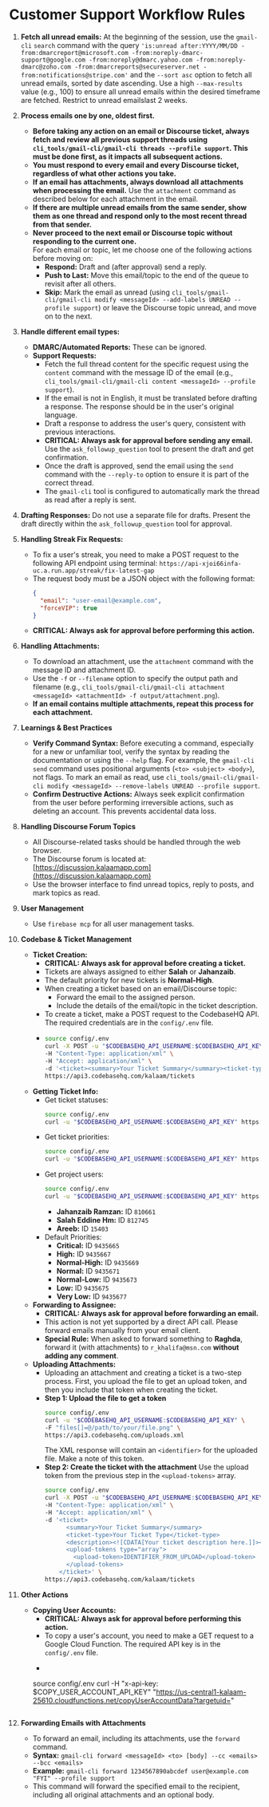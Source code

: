 # Customer Support Workflow Rules

1.  **Fetch all unread emails:** At the beginning of the session, use the `gmail-cli` `search` command with the query `'is:unread after:YYYY/MM/DD -from:dmarcreport@microsoft.com -from:noreply-dmarc-support@google.com -from:noreply@dmarc.yahoo.com -from:noreply-dmarc@zoho.com -from:dmarcreports@secureserver.net -from:notifications@stripe.com'` and the `--sort asc` option to fetch all unread emails, sorted by date ascending. Use a high `--max-results` value (e.g., 100) to ensure all unread emails within the desired timeframe are fetched. Restrict to unread emailslast 2 weeks.

2.  **Process emails one by one, oldest first.**
    *   **Before taking any action on an email or Discourse ticket, always fetch and review all previous support threads using `cli_tools/gmail-cli/gmail-cli threads --profile support`. This must be done first, as it impacts all subsequent actions.**
    *   **You must respond to every email and every Discourse ticket, regardless of what other actions you take.**
    *   **If an email has attachments, always download all attachments when processing the email.** Use the `attachment` command as described below for each attachment in the email.
    *   **If there are multiple unread emails from the same sender, show them as one thread and respond only to the most recent thread from that sender.**
    *   **Never proceed to the next email or Discourse topic without responding to the current one.**  
        For each email or topic, let me choose one of the following actions before moving on:
        - **Respond:** Draft and (after approval) send a reply.
        - **Push to Last:** Move this email/topic to the end of the queue to revisit after all others.
        - **Skip:** Mark the email as unread (using `cli_tools/gmail-cli/gmail-cli modify <messageId> --add-labels UNREAD --profile support`) or leave the Discourse topic unread, and move on to the next.

3.  **Handle different email types:**
    *   **DMARC/Automated Reports:** These can be ignored.
    *   **Support Requests:**
        *   Fetch the full thread content for the specific request using the `content` command with the message ID of the email (e.g., `cli_tools/gmail-cli/gmail-cli content <messageId> --profile support`).
        *   If the email is not in English, it must be translated before drafting a response. The response should be in the user's original language.
        *   Draft a response to address the user's query, consistent with previous interactions.
        *   **CRITICAL: Always ask for approval before sending any email.** Use the `ask_followup_question` tool to present the draft and get confirmation.
        *   Once the draft is approved, send the email using the `send` command with the `--reply-to` option to ensure it is part of the correct thread.
        *   The `gmail-cli` tool is configured to automatically mark the thread as read after a reply is sent.

4.  **Drafting Responses:** Do not use a separate file for drafts. Present the draft directly within the `ask_followup_question` tool for approval.

5.  **Handling Streak Fix Requests:**
    *   To fix a user's streak, you need to make a POST request to the following API endpoint using terminal: `https://api-xjoi66infa-uc.a.run.app/streak/fix-latest-gap`
    *   The request body must be a JSON object with the following format:
        ```json
        {
          "email": "user-email@example.com",
          "forceVIP": true
        }
        ```
    *   **CRITICAL: Always ask for approval before performing this action.**

6.  **Handling Attachments:**
    *   To download an attachment, use the `attachment` command with the message ID and attachment ID.
    *   Use the `-f` or `--filename` option to specify the output path and filename (e.g., `cli_tools/gmail-cli/gmail-cli attachment <messageId> <attachmentId> -f output/attachment.png`).
    *   **If an email contains multiple attachments, repeat this process for each attachment.**

7.  **Learnings & Best Practices**
    *   **Verify Command Syntax:** Before executing a command, especially for a new or unfamiliar tool, verify the syntax by reading the documentation or using the `--help` flag. For example, the `gmail-cli send` command uses positional arguments (`<to> <subject> <body>`), not flags. To mark an email as read, use `cli_tools/gmail-cli/gmail-cli modify <messageId> --remove-labels UNREAD --profile support`.
    *   **Confirm Destructive Actions:** Always seek explicit confirmation from the user before performing irreversible actions, such as deleting an account. This prevents accidental data loss.

8.  **Handling Discourse Forum Topics**
    *   All Discourse-related tasks should be handled through the web browser.
    *   The Discourse forum is located at: [https://discussion.kalaamapp.com](https://discussion.kalaamapp.com)
    *   Use the browser interface to find unread topics, reply to posts, and mark topics as read.

9.  **User Management**
    *   Use `firebase mcp` for all user management tasks.

10. **Codebase & Ticket Management**
    * **Ticket Creation:**
        * **CRITICAL: Always ask for approval before creating a ticket.**
        * Tickets are always assigned to either **Salah** or **Jahanzaib**.
        * The default priority for new tickets is **Normal-High**.
        * When creating a ticket based on an email/Discourse topic:
            - Forward the email to the assigned person.
            - Include the details of the email/topic in the ticket description.
        * To create a ticket, make a POST request to the CodebaseHQ API. The required credentials are in the `config/.env` file.
        * ```bash
          source config/.env
          curl -X POST -u "$CODEBASEHQ_API_USERNAME:$CODEBASEHQ_API_KEY" \
          -H "Content-Type: application/xml" \
          -H "Accept: application/xml" \
          -d '<ticket><summary>Your Ticket Summary</summary><ticket-type>Your Ticket Type</ticket-type><description><![CDATA[Your ticket description here, including email/topic details.]]></description></ticket>' \
          https://api3.codebasehq.com/kalaam/tickets
          ```
    *   **Getting Ticket Info:**
        *   Get ticket statuses:
            ```bash
            source config/.env
            curl -u "$CODEBASEHQ_API_USERNAME:$CODEBASEHQ_API_KEY" https://api3.codebasehq.com/kalaam/tickets/statuses
            ```
        *   Get ticket priorities:
            ```bash
            source config/.env
            curl -u "$CODEBASEHQ_API_USERNAME:$CODEBASEHQ_API_KEY" https://api3.codebasehq.com/kalaam/tickets/priorities
            ```
        *   Get project users:
            ```bash
            source config/.env
            curl -u "$CODEBASEHQ_API_USERNAME:$CODEBASEHQ_API_KEY" https://api3.codebasehq.com/kalaam/assignments
            ```
            *   **Jahanzaib Ramzan:** ID `810661`
            *   **Salah Eddine Hm:** ID `812745`
            *   **Areeb:** ID `15403`
        *   Default Priorities:
            *   **Critical:** ID `9435665`
            *   **High:** ID `9435667`
            *   **Normal-High:** ID `9435669`
            *   **Normal:** ID `9435671`
            *   **Normal-Low:** ID `9435673`
            *   **Low:** ID `9435675`
            *   **Very Low:** ID `9435677`
    *   **Forwarding to Assignee:**
        *   **CRITICAL: Always ask for approval before forwarding an email.**
        *   This action is not yet supported by a direct API call. Please forward emails manually from your email client.
        *   **Special Rule:** When asked to forward something to **Raghda**, forward it (with attachments) to `r_khalifa@msn.com` **without adding any comment**.
    *   **Uploading Attachments:**
        *   Uploading an attachment and creating a ticket is a two-step process. First, you upload the file to get an upload token, and then you include that token when creating the ticket.
        *   **Step 1: Upload the file to get a token**
            ```bash
            source config/.env
            curl -u "$CODEBASEHQ_API_USERNAME:$CODEBASEHQ_API_KEY" \
            -F "files[]=@/path/to/your/file.png" \
            https://api3.codebasehq.com/uploads.xml
            ```
            The XML response will contain an `<identifier>` for the uploaded file. Make a note of this token.
        *   **Step 2: Create the ticket with the attachment**
            Use the upload token from the previous step in the `<upload-tokens>` array.
            ```bash
            source config/.env
            curl -X POST -u "$CODEBASEHQ_API_USERNAME:$CODEBASEHQ_API_KEY" \
            -H "Content-Type: application/xml" \
            -H "Accept: application/xml" \
            -d '<ticket>
                  <summary>Your Ticket Summary</summary>
                  <ticket-type>Your Ticket Type</ticket-type>
                  <description><![CDATA[Your ticket description here.]]></description>
                  <upload-tokens type="array">
                    <upload-token>IDENTIFIER_FROM_UPLOAD</upload-token>
                  </upload-tokens>
                </ticket>' \
            https://api3.codebasehq.com/kalaam/tickets
            ```

11. **Other Actions**
    *   **Copying User Accounts:**
        *   **CRITICAL: Always ask for approval before performing this action.**
        *   To copy a user's account, you need to make a GET request to a Google Cloud Function. The required API key is in the `config/.env` file.
        *   ```bash
          source config/.env
          curl -H "x-api-key: $COPY_USER_ACCOUNT_API_KEY" "https://us-central1-kalaam-25610.cloudfunctions.net/copyUserAccountData?targetuid=<target-uid>"
        ```

12. **Forwarding Emails with Attachments**
    *   To forward an email, including its attachments, use the `forward` command.
    *   **Syntax:** `gmail-cli forward <messageId> <to> [body] --cc <emails> --bcc <emails>`
    *   **Example:** `gmail-cli forward 1234567890abcdef user@example.com "FYI" --profile support`
    *   This command will forward the specified email to the recipient, including all original attachments and an optional body.
